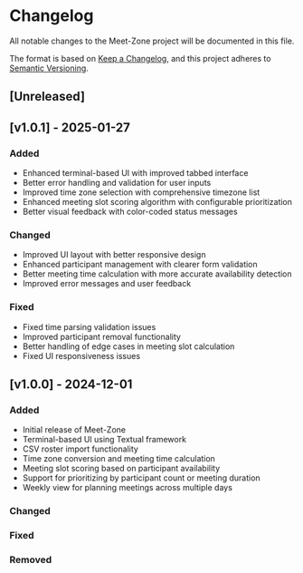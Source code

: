 # Changelog

All notable changes to the Meet-Zone project will be documented in this file.

The format is based on [Keep a Changelog](https://keepachangelog.com/en/1.0.0/),
and this project adheres to [Semantic Versioning](https://semver.org/spec/v2.0.0.html).

## [Unreleased]

## [v1.0.1] - 2025-01-27

### Added
- Enhanced terminal-based UI with improved tabbed interface
- Better error handling and validation for user inputs
- Improved time zone selection with comprehensive timezone list
- Enhanced meeting slot scoring algorithm with configurable prioritization
- Better visual feedback with color-coded status messages

### Changed
- Improved UI layout with better responsive design
- Enhanced participant management with clearer form validation
- Better meeting time calculation with more accurate availability detection
- Improved error messages and user feedback

### Fixed
- Fixed time parsing validation issues
- Improved participant removal functionality
- Better handling of edge cases in meeting slot calculation
- Fixed UI responsiveness issues

## [v1.0.0] - 2024-12-01

### Added
- Initial release of Meet-Zone
- Terminal-based UI using Textual framework
- CSV roster import functionality
- Time zone conversion and meeting time calculation
- Meeting slot scoring based on participant availability
- Support for prioritizing by participant count or meeting duration
- Weekly view for planning meetings across multiple days

### Changed

### Fixed

### Removed